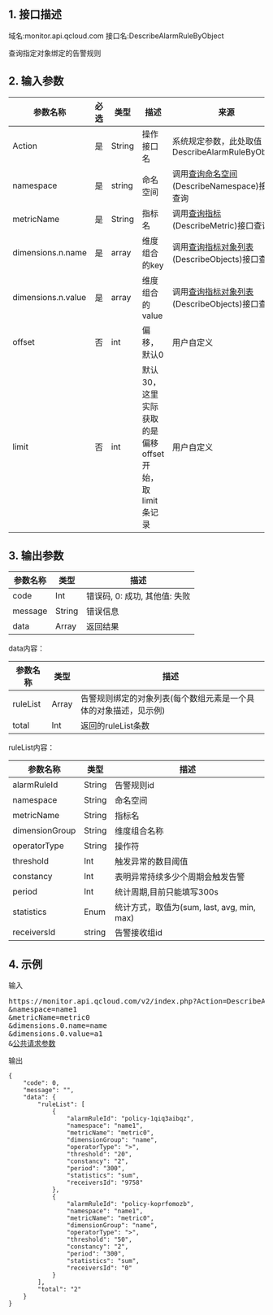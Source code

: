 ## 1. 接口描述
域名:monitor.api.qcloud.com
接口名:DescribeAlarmRuleByObject

查询指定对象绑定的告警规则

## 2. 输入参数
| 参数名称 | 必选  | 类型 | 描述 |来源|
|---------|---------|---------|---------|---------|
| Action | 是 | String | 操作接口名|系统规定参数，此处取值：DescribeAlarmRuleByObject|
| namespace | 是 | string | 命名空间|调用<a href="/doc/api/255/查询命名空间" title="查询命名空间">查询命名空间</a>(DescribeNamespace)接口查询|
| metricName | 是 | String | 指标名|调用<a href="/doc/api/255/查询指标" title="查询指标">查询指标</a>(DescribeMetric)接口查询|
| dimensions.n.name | 是 | array | 维度组合的key|调用<a href="/doc/api/255/查询指标对象列表" title="查询指标对象列表">查询指标对象列表</a>(DescribeObjects)接口查询|
| dimensions.n.value | 是 | array | 维度组合的value|调用<a href="/doc/api/255/查询指标对象列表" title="查询指标对象列表">查询指标对象列表</a>(DescribeObjects)接口查询|
| offset | 否 | int | 偏移，默认0 |用户自定义|
| limit	 | 否 | int | 默认30，这里实际获取的是偏移offset开始，取limit 条记录 |用户自定义|

## 3. 输出参数
| 参数名称 | 类型 | 描述 |
|---------|---------|---------|
| code | Int | 错误码, 0: 成功, 其他值: 失败|
| message | String | 错误信息|
| data | Array | 返回结果 |

data内容：

| 参数名称 | 类型 | 描述 |
|---------|---------|---------|
|ruleList | Array | 告警规则绑定的对象列表(每个数组元素是一个具体的对象描述，见示例)| 
|total|Int|返回的ruleList条数|

ruleList内容：

| 参数名称 | 类型 | 描述 |
|---------|---------|---------|
| alarmRuleId | String | 告警规则id|
| namespace | String | 命名空间|
| metricName | String | 指标名|
| dimensionGroup | String|维度组合名称|
| operatorType| String | 操作符| 
| threshold | Int | 触发异常的数目阈值|
| constancy | Int | 表明异常持续多少个周期会触发告警| 
| period | Int | 统计周期,目前只能填写300s|
| statistics | Enum | 统计方式，取值为(sum, last, avg, min, max)|
| receiversId | string | 告警接收组id|

## 4. 示例
输入
<pre>
https://monitor.api.qcloud.com/v2/index.php?Action=DescribeAlarmRuleByObject
&namespace=name1
&metricName=metric0
&dimensions.0.name=name
&dimensions.0.value=a1
&<a href="http://tcecqpoc.fsphere.cn/doc/api/229/6976">公共请求参数</a>
</pre>
输出
```
{
    "code": 0,
    "message": "",
    "data": {
        "ruleList": [
            {
                "alarmRuleId": "policy-1qiq3aibqz",
                "namespace": "name1",
                "metricName": "metric0",
                "dimensionGroup": "name",
                "operatorType": ">",
                "threshold": "20",
                "constancy": "2",
                "period": "300",
                "statistics": "sum",
                "receiversId": "9758"
            },
            {
                "alarmRuleId": "policy-koprfomozb",
                "namespace": "name1",
                "metricName": "metric0",
                "dimensionGroup": "name",
                "operatorType": ">",
                "threshold": "50",
                "constancy": "2",
                "period": "300",
                "statistics": "sum",
                "receiversId": "0"
            }
        ],
        "total": "2"
    }
}
```

